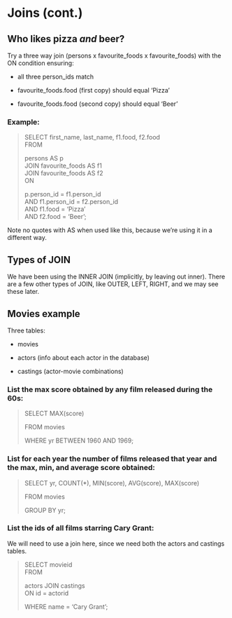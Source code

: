Joins (cont.)
=============

Who likes pizza *and* beer?
---------------------------

Try a three way join (persons x favourite\_foods x favourite\_foods)
with the ON condition ensuring:

-   all three person\_ids match

-   favourite\_foods.food (first copy) should equal ‘Pizza’

-   favourite\_foods.food (second copy) should equal ‘Beer’

### Example:

> SELECT first\_name, last\_name, f1.food, f2.food\
> FROM
>
> persons AS p\
> JOIN favourite\_foods AS f1\
> JOIN favourite\_foods AS f2\
> ON
>
> p.person\_id = f1.person\_id\
> AND f1.person\_id = f2.person\_id\
> AND f1.food = ‘Pizza’\
> AND f2.food = ‘Beer’;

Note no quotes with AS when used like this, because we’re using it in a
different way.

Types of JOIN
-------------

We have been using the INNER JOIN (implicitly, by leaving out inner).
There are a few other types of JOIN, like OUTER, LEFT, RIGHT, and we may
see these later.

Movies example
--------------

Three tables:

-   movies

-   actors (info about each actor in the database)

-   castings (actor-movie combinations)

### List the max score obtained by any film released during the 60s:

> SELECT MAX(score)
>
> FROM movies
>
> WHERE yr BETWEEN 1960 AND 1969;

### List for each year the number of films released that year and the max, min, and average score obtained:

> SELECT yr, COUNT(\*), MIN(score), AVG(score), MAX(score)
>
> FROM movies
>
> GROUP BY yr;

### List the ids of all films starring Cary Grant:

We will need to use a join here, since we need both the actors and
castings tables.

> SELECT movieid\
> FROM
>
> actors JOIN castings\
> ON id = actorid
>
> WHERE name = ‘Cary Grant’;

